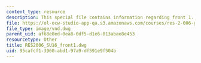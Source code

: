 ```yaml
---
content_type: resource
description: This special file contains information regarding front 1.
file: https://ol-ocw-studio-app-qa.s3.amazonaws.com/courses/res-2-006-girls-who-build-cameras-summer-2016/95cafcf13960abd197a9df591e9f504b_RES2006_SU16_front1.dwg
file_type: image/vnd.dwg
parent_uid: af68e0ed-0ea8-0df5-d1e6-013abae8e453
resourcetype: Other
title: RES2006_SU16_front1.dwg
uid: 95cafcf1-3960-abd1-97a9-df591e9f504b
---
```

